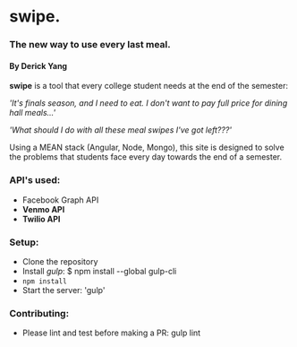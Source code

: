 # swipe.
### The new way to use every last meal.

#### By Derick Yang

**swipe** is a tool that every college student needs at the end of the semester: 

*'It's finals season, and I need to eat. I don't want to pay full price for dining hall meals...'*

*'What should I do with all these meal swipes I've got left???'*

Using a MEAN stack (Angular, Node, Mongo), this site is designed to solve the problems that students face every day towards the end of a semester.

### API's used:
* Facebook Graph API
* **Venmo API**
* **Twilio API** 

### Setup:
* Clone the repository
* Install *gulp*:
    $ npm install --global gulp-cli
* `npm install`
* Start the server:
    'gulp'

### Contributing:
* Please lint and test before making a PR:
    gulp lint
